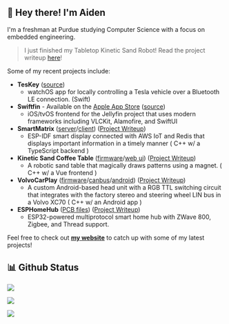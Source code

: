 ## 👋 Hey there! I'm Aiden

I'm a freshman at Purdue studying Computer Science with a focus on embedded engineering.

> I just finished my Tabletop Kinetic Sand Robot! Read the project writeup [here](https://vigue.me/posts/tabletop-kinetic-sand-robot-part-1-cad)!

Some of my recent projects include:

- **TesKey** ([source](https://github.com/acvigue/TesKey))
  - watchOS app for locally controlling a Tesla vehicle over a Bluetooth LE connection. (Swift)
- **Swiftfin** - Available on the [Apple App Store](https://apps.apple.com/ca/app/swiftfin/id1604098728) ([source](https://github.com/jellyfin/swiftfin))
  - iOS/tvOS frontend for the Jellyfin project that uses modern frameworks including VLCKit, Alamofire, and SwiftUI
- **SmartMatrix** ([server](https://github.com/acvigue/SmartMatrixServer)/[client](https://github.com/acvigue/SmartMatrix-IDF)) ([Project Writeup](https://vigue.me/posts/esp32-internet-connected-smart-matrix))
  - ESP-IDF smart display connected with AWS IoT and Redis that displays important information in a timely manner ( C++ w/ a TypeScript backend ) 
- **Kinetic Sand Coffee Table** ([firmware](https://github.com/acvigue/TranquilFirmware)/[web ui](https://github.com/acvigue/TranquilVue)) ([Project Writeup](https://vigue.me/posts/kinetic-sand-coffee-table))
  - A robotic sand table that magically draws patterns using a magnet. ( C++ w/ a Vue frontend ) 
- **VolvoCarPlay** ([firmware](https://github.com/acvigue/VolvoCarPlay-SAMD)/[canbus](https://github.com/acvigue/VolvoCarPlay-CANBus)/[android](https://github.com/acvigue/VolvoCarPlay-APK)) ([Project Writeup](https://vigue.me/posts/adding-apple-carplay-to-a-2013-volvo-xc70))
  - A custom Android-based head unit with a RGB TTL switching circuit that integrates with the factory stereo and steering wheel LIN bus in a Volvo XC70 ( C++ w/ an Android app ) 
- **ESPHomeHub** ([PCB files](https://github.com/acvigue/ESPHomeHub)) ([Project Writeup](http://vigue.me/posts/esphome-multiprotocol-smart-home-hub))
  - ESP32-powered multiprotocol smart home hub with ZWave 800, Zigbee, and Thread support. 

Feel free to check out **[my website](https://vigue.me)** to catch up with some of my latest projects!

## 📊 Github Status

<p><img src="https://github-readme-stats.vercel.app/api/top-langs/?username=acvigue&layout=compact&theme=chartreuse-dark&hide=css,starlark"><p>

<p><img src="https://streak-stats.demolab.com?user=acvigue&theme=dark&mode=weekly"><p>

[![](https://visitcount.itsvg.in/api?id=acvigue&icon=5&color=12)](https://visitcount.itsvg.in)
